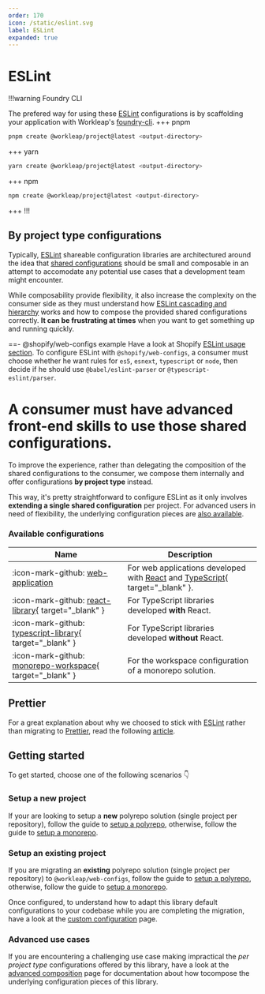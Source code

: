 ```yaml
---
order: 170
icon: /static/eslint.svg
label: ESLint
expanded: true
---
```


# ESLint

!!!warning Foundry CLI

The prefered way for using these [ESLint](https://eslint.org/) configurations is by scaffolding your application with Workleap's [foundry-cli](https://github.com/gsoft-inc/wl-foundry-cli).
+++ pnpm
```bash
pnpm create @workleap/project@latest <output-directory>
```
+++ yarn
```bash
yarn create @workleap/project@latest <output-directory>
```
+++ npm
```bash
npm create @workleap/project@latest <output-directory>
```
+++
!!!

## By project type configurations

Typically, [ESLint](https://eslint.org/) shareable configuration libraries are architectured around the idea that [shared configurations](https://eslint.org/docs/latest/extend/shareable-configs) should be small and composable in an attempt to accomodate any potential use cases that a development team might encounter.

While composability provide flexibility, it also increase the complexity on the consumer side as they must understand how [ESLint cascading and hierarchy](https://eslint.org/docs/latest/use/configure/configuration-files#cascading-and-hierarchy) works and how to compose the provided shared configurations correctly. **It can be frustrating at times** when you want to get something up and running quickly.

==- @shopify/web-configs example
Have a look at Shopify [ESLint usage section](https://github.com/Shopify/web-configs/tree/main/packages/eslint-plugin#usage). To configure ESLint with `@shopify/web-configs`, a consumer must choose whether he want rules for `es5`, `esnext`, `typescript` or `node`, then decide if he should use `@babel/eslint-parser` or `@typescript-eslint/parser`.

A consumer must have advanced front-end skills to use those shared configurations.
===

To improve the experience, rather than delegating the composition of the shared configurations to the consumer, we compose them internally and offer configurations **by project type** instead.

This way, it's pretty straightforward to configure ESLint as it only involves **extending a single shared configuration** per project. For advanced users in need of flexibility, the underlying configuration pieces are [also available](advanced-composition.md).

### Available configurations

| Name | Description |
| ---  | --- |
| :icon-mark-github: [web-application](https://github.com/gsoft-inc/wl-web-configs/blob/main/packages/eslint-plugin/lib/config/by-project-type/web-application.ts) | For web applications developed with [React](https://react.dev/) and [TypeScript](https://www.typescriptlang.org/){ target="_blank" }. |
| :icon-mark-github: [react-library](https://github.com/gsoft-inc/wl-web-configs/blob/main/packages/eslint-plugin/lib/config/by-project-type/react-library.ts){ target="_blank" } | For TypeScript libraries developed **with** React. |
| :icon-mark-github: [typescript-library](https://github.com/gsoft-inc/wl-web-configs/blob/main/packages/eslint-plugin/lib/config/by-project-type/typescript-library.ts){ target="_blank" } | For TypeScript libraries developed **without** React. |
| :icon-mark-github: [monorepo-workspace](https://github.com/gsoft-inc/wl-web-configs/blob/main/packages/eslint-plugin/lib/config/by-project-type/typescript-library.ts){ target="_blank" } | For the workspace configuration of a monorepo solution. |

## Prettier

For a great explanation about why we choosed to stick with [ESLint](https://eslint.org/) rather than migrating to [Prettier](https://prettier.io/), read the following [article](https://antfu.me/posts/why-not-prettier).

## Getting started

To get started, choose one of the following scenarios :point_down:

### Setup a new project

If your are looking to setup a **new** polyrepo solution (single project per repository), follow the guide to [setup a polyrepo](setup-polyrepo.md), otherwise, follow the guide to [setup a monorepo](setup-monorepo.md).

### Setup an existing project

If you are migrating an **existing** polyrepo solution (single project per repository) to `@workleap/web-configs`, follow the guide to [setup a polyrepo](setup-polyrepo.md), otherwise, follow the guide to [setup a monorepo](setup-monorepo.md).

Once configured, to understand how to adapt this library default configurations to your codebase while you are completing the migration, have a look at the [custom configuration](custom-configuration.md) page.

### Advanced use cases

If you are encountering a challenging use case making impractical the _per project type_ configurations offered by this library, have a look at the [advanced composition](advanced-composition.md) page for documentation about how tocompose the underlying configuration pieces of this library.
